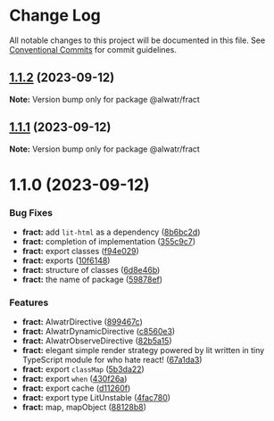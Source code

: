 # Change Log

All notable changes to this project will be documented in this file.
See [Conventional Commits](https://conventionalcommits.org) for commit guidelines.

## [1.1.2](https://github.com/AliMD/alwatr/compare/@alwatr/fract@1.1.1...@alwatr/fract@1.1.2) (2023-09-12)

**Note:** Version bump only for package @alwatr/fract

## [1.1.1](https://github.com/AliMD/alwatr/compare/@alwatr/fract@1.1.0...@alwatr/fract@1.1.1) (2023-09-12)

**Note:** Version bump only for package @alwatr/fract

# 1.1.0 (2023-09-12)

### Bug Fixes

* **fract:** add `lit-html` as a dependency ([8b6bc2d](https://github.com/AliMD/alwatr/commit/8b6bc2da27d5ad2613f911041ee7c77c20cd1bcf))
* **fract:** completion of implementation ([355c9c7](https://github.com/AliMD/alwatr/commit/355c9c72f94b63f9334dc9c70ebb2b78fc3482c6))
* **fract:** export classes ([f94e029](https://github.com/AliMD/alwatr/commit/f94e029263b05788db71946333f867dc47576672))
* **fract:** exports ([10f6148](https://github.com/AliMD/alwatr/commit/10f614899fcfa44fc69f2c3569210958286a456b))
* **fract:** structure of classes ([6d8e46b](https://github.com/AliMD/alwatr/commit/6d8e46b34020bc0b7689cace1ea0278b64af92e9))
* **fract:** the name of package ([59878ef](https://github.com/AliMD/alwatr/commit/59878ef6e6bf579a8a900fa108dc0231af27221c))

### Features

* **fract:** AlwatrDirective ([899467c](https://github.com/AliMD/alwatr/commit/899467c878a36a3dd92acc07dfb861ee9db400cf))
* **fract:** AlwatrDynamicDirective ([c8560e3](https://github.com/AliMD/alwatr/commit/c8560e35cf68189de2d0ffc979b49fcd9829427b))
* **fract:** AlwatrObserveDirective ([82b5a15](https://github.com/AliMD/alwatr/commit/82b5a15d003f61d340a7e6c7ce912c1f40af84a6))
* **fract:** elegant simple render strategy powered by lit written in tiny TypeScript module for who hate react! ([67a1da3](https://github.com/AliMD/alwatr/commit/67a1da3326d545d9f58e04beadfe267480d72fb8))
* **fract:** export `classMap` ([5b3da22](https://github.com/AliMD/alwatr/commit/5b3da2279e5f8211cdf800d3ee56d0e72e111bbc))
* **fract:** export `when` ([430f26a](https://github.com/AliMD/alwatr/commit/430f26a8b65796bcb875bd92215449c58a947b56))
* **fract:** export cache ([d11260f](https://github.com/AliMD/alwatr/commit/d11260f443e9d01c3ad0885a3b5ef46f466e058d))
* **fract:** export type LitUnstable ([4fac780](https://github.com/AliMD/alwatr/commit/4fac78092e152a04071c465ef195ae6573a0f984))
* **fract:** map, mapObject ([88128b8](https://github.com/AliMD/alwatr/commit/88128b8cb9b05e51eeec58df0e130a659940ff82))

